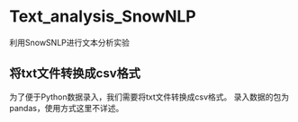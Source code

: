 # Text_analysis_SnowNLP
利用SnowSNLP进行文本分析实验
## 将txt文件转换成csv格式
为了便于Python数据录入，我们需要将txt文件转换成csv格式。
录入数据的包为pandas，使用方式这里不详述。
